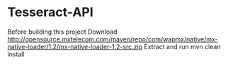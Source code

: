Tesseract-API
=============

Before building this project 
Download http://opensource.mxtelecom.com/maven/repo/com/wapmx/native/mx-native-loader/1.2/mx-native-loader-1.2-src.zip
Extract and run mvn clean install
